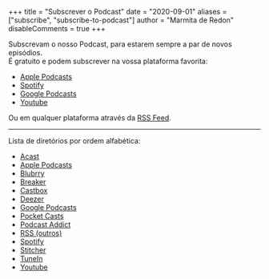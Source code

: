 +++
title = "Subscrever o Podcast"
date = "2020-09-01"
aliases = ["subscribe", "subscribe-to-podcast"]
author = "Marmita de Redon"
disableComments = true
+++

Subscrevam o nosso Podcast, para estarem sempre a par de novos episódios.  
É gratuito e podem subscrever na vossa plataforma favorita:

- [Apple Podcasts](https://podcasts.apple.com/podcast/marmita-de-redon/id1531584277)
- [Spotify](https://open.spotify.com/show/7IT4iKuxTByba5aKcRbL6v)
- [Google Podcasts](https://podcasts.google.com/feed/aHR0cHM6Ly9tYXJtaXRhLnB0L2ZlZWQvcG9kY2FzdC9pbmRleC54bWw)
- [Youtube](https://www.youtube.com/channel/UCD74gA66P1OBkqzrYm28nrQ)

Ou em qualquer plataforma através da [RSS Feed](../feed/podcast/index.xml).


---
Lista de diretórios por ordem alfabética:

- [Acast](https://play.acast.com/s/marmita-de-redon)
- [Apple Podcasts](https://podcasts.apple.com/podcast/marmita-de-redon/id1531584277)
- [Blubrry](https://blubrry.com/marmitaderedon/)
- [Breaker](https://www.breaker.audio/u/marmitaderedon)
- [Castbox](https://castbox.fm/ch/3329532)
- [Deezer](https://www.deezer.com/show/1807202)
- [Google Podcasts](https://podcasts.google.com/feed/aHR0cHM6Ly9tYXJtaXRhLnB0L2ZlZWQvcG9kY2FzdC9pbmRleC54bWw)
- [Pocket Casts](https://pca.st/8jprx5gw)
- [Podcast Addict](https://podcastaddict.com/podcast/3107986)
- [RSS (outros)](../feed/podcast/index.xml)
- [Spotify](https://open.spotify.com/show/7IT4iKuxTByba5aKcRbL6v)
- [Stitcher](https://www.stitcher.com/podcast/marmita-de-redon)
- [TuneIn](https://tunein.com/podcasts/Marmita-de-Redon-p1371677)
- [Youtube](https://www.youtube.com/channel/UCD74gA66P1OBkqzrYm28nrQ)
